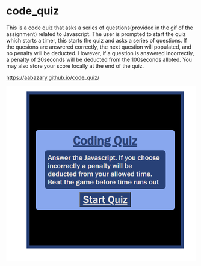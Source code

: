 # code_quiz
This is a code quiz that asks a series of questions(provided in the gif of the assignment) related to Javascript. The user is prompted to start the quiz which starts a timer, this starts the quiz and asks a series of questions. If the quesions are answered correctly, the next question will populated, and no penalty will be deducted. However, if a question is answered incorrectly, a penalty of 20seconds will be deducted from the 100seconds alloted. You may also store your score locally at the end of the quiz.

https://aabazary.github.io/code_quiz/


![](images/screenshot.png)

